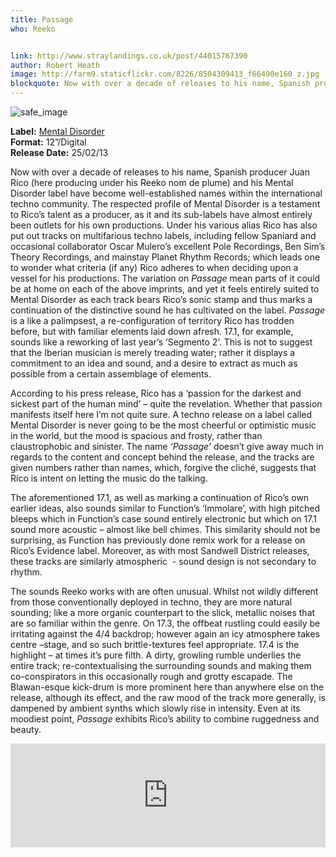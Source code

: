 ```yaml
---
title: Passage
who: Reeko


link: http://www.straylandings.co.uk/post/44015767390
author: Robert Heath
image: http://farm9.staticflickr.com/8226/8504309413_f66490e160_z.jpg
blockquote: Now with over a decade of releases to his name, Spanish producer Juan Rico (here producing under his Reeko nom de plume) and his Mental Disorder label have become well-established names within the international techno community.
---
```


![safe_image](http://farm9.staticflickr.com/8238/8508834934_802a4749ba_t.jpg)

**Label:** [Mental Disorder](http://www.residentadvisor.net/record-label.aspx?id=6868)
<br>**Format:** 12”/Digital
<br>**Release Date:** 25/02/13  

Now with over a decade of releases to his name, Spanish producer Juan Rico (here producing under his Reeko nom de plume) and his Mental Disorder label have become well-established names within the international techno community. The respected profile of Mental Disorder is a testament to Rico’s talent as a producer, as it and its sub-labels have almost entirely been outlets for his own productions. Under his various alias Rico has also put out tracks on multifarious techno labels, including fellow Spaniard and occasional collaborator Oscar Mulero’s excellent Pole Recordings, Ben Sim’s Theory Recordings, and mainstay Planet Rhythm Records; which leads one to wonder what criteria (if any) Rico adheres to when deciding upon a vessel for his productions. The variation on _Passage_ mean parts of it could be at home on each of the above imprints, and yet it feels entirely suited to Mental Disorder as each track bears Rico’s sonic stamp and thus marks a continuation of the distinctive sound he has cultivated on the label. _Passage_ is a like a palimpsest, a re-configuration of territory Rico has trodden before, but with familiar elements laid down afresh. 17.1, for example, sounds like a reworking of last year’s ‘Segmento 2’. This is not to suggest that the Iberian musician is merely treading water; rather it displays a commitment to an idea and sound, and a desire to extract as much as possible from a certain assemblage of elements.

According to his press release, Rico has a ‘passion for the darkest and sickest part of the human mind’ – quite the revelation. Whether that passion manifests itself here I’m not quite sure. A techno release on a label called Mental Disorder is never going to be the most cheerful or optimistic music in the world, but the mood is spacious and frosty, rather than claustrophobic and sinister. The name _‘Passage’_ doesn’t give away much in regards to the content and concept behind the release, and the tracks are given numbers rather than names, which, forgive the cliché, suggests that Rico is intent on letting the music do the talking.

The aforementioned 17.1, as well as marking a continuation of Rico’s own earlier ideas, also sounds similar to Function’s ‘Immolare’, with high pitched bleeps which in Function’s case sound entirely electronic but which on 17.1 sound more acoustic – almost like bell chimes. This similarity should not be surprising, as Function has previously done remix work for a release on Rico’s Evidence label. Moreover, as with most Sandwell District releases, these tracks are similarly atmospheric  \- sound design is not secondary to rhythm.

The sounds Reeko works with are often unusual. Whilst not wildly different from those conventionally deployed in techno, they are more natural sounding; like a more organic counterpart to the slick, metallic noises that are so familiar within the genre. On 17.3, the offbeat rustling could easily be irritating against the 4/4 backdrop; however again an icy atmosphere takes centre –stage, and so such brittle-textures feel appropriate. 17.4 is the highlight – at times it’s pure filth. A dirty, growling rumble underlies the entire track; re-contextualising the surrounding sounds and making them co-conspirators in this occasionally rough and grotty escapade. The Blawan-esque kick-drum is more prominent here than anywhere else on the release, although its effect, and the raw mood of the track more generally, is dampened by ambient synths which slowly rise in intensity. Even at its moodiest point, _Passage_ exhibits Rico’s ability to combine ruggedness and beauty.

<iframe frameborder="no" height="166" scrolling="no" src="https://w.soundcloud.com/player/?url=http%3A%2F%2Fapi.soundcloud.com%2Ftracks%2F71681450" width="100%"></iframe>